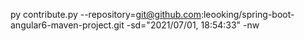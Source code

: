 py contribute.py --repository=git@github.com:leooking/spring-boot-angular6-maven-project.git -sd="2021/07/01, 18:54:33" -nw